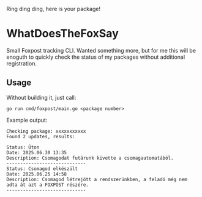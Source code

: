 Ring ding ding, here is your package!

# WhatDoesTheFoxSay

Small Foxpost tracking CLI. Wanted something more, but for me this will be enoguth to quickly check the status of my packages without additional registration.

## Usage

Without building it, just call:
```
go run cmd/foxpost/main.go <package number>
```

Example output:
```
Checking package: xxxxxxxxxxx
Found 2 updates, results:

Status: Úton
Date: 2025.06.30 13:35
Description: Csomagodat futárunk kivette a csomagautomatából.
-----------------------------
Status: Csomagod elkészült
Date: 2025.06.25 14:58
Description: Csomagod létrejött a rendszerünkben, a feladó még nem adta át azt a FOXPOST részére.
-----------------------------
```
